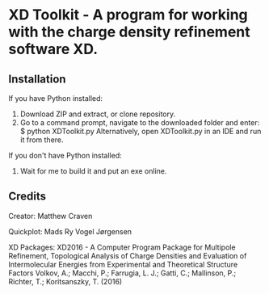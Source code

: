 # XD Toolkit - A program for working with the charge density refinement software XD.

Installation
------------

If you have Python installed:

1) Download ZIP and extract, or clone repository.
2) Go to a command prompt, navigate to the downloaded folder and enter: $ python XDToolkit.py
   Alternatively, open XDToolkit.py in an IDE and run it from there.


If you don't have Python installed:

1) Wait for me to build it and put an exe online.


Credits
-------

Creator: Matthew Craven

Quickplot: Mads Ry Vogel Jørgensen

XD Packages: 
XD2016 - A Computer Program Package for Multipole Refinement, Topological Analysis of Charge Densities and Evaluation of Intermolecular Energies from Experimental and Theoretical Structure Factors
Volkov, A.; Macchi, P.; Farrugia, L. J.; Gatti, C.; Mallinson, P.; Richter, T.; Koritsanszky, T. (2016)  


